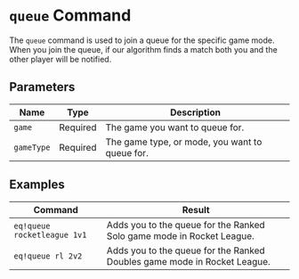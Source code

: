 # `queue` Command

The `queue` command is used to join a queue for the specific game mode. When you join the queue, if our algorithm finds a match both you and the other player will be notified.

## Parameters

| Name       | Type     | Description                                    |
| ---------- | -------- | ---------------------------------------------- |
| `game`     | Required | The game you want to queue for.                |
| `gameType` | Required | The game type, or mode, you want to queue for. |

## Examples

| Command                     | Result                                                                   |
| --------------------------- | ------------------------------------------------------------------------ |
| `eq!queue rocketleague 1v1` | Adds you to the queue for the Ranked Solo game mode in Rocket League.    |
| `eq!queue rl 2v2`           | Adds you to the queue for the Ranked Doubles game mode in Rocket League. |
